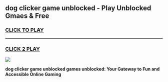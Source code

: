 
## dog clicker game unblocked - Play Unblocked Gmaes & Free
<h3>
<a href="https://news.freeplayer.one?title=dog_clicker_game_unblocked&ref=23F">CLICK TO PLAY</a></h3>
<hr>

<h3>
<a href="https://news.freeplayer.one?title=dog_clicker_game_unblocked&ref=23F">CLICK 2 PLAY</a>
  
</h3>

<a href="https://news.freeplayer.one?title=dog_clicker_game_unblocked&ref=23F/"><img src="https://clearcache.store/games.png"></a>


**dog clicker game unblocked games unblocked: Your Gateway to Fun and Accessible Online Gaming**
